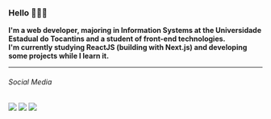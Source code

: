 ### Hello 👨🏾‍🚀

**I'm a web developer, majoring in Information Systems at the Universidade Estadual do Tocantins and a student of front-end technologies.**   
**I'm currently studying ReactJS (building with Next.js) and developing some projects while I learn it.**

---

###### Social Media
[<img src="https://img.shields.io/badge/twitter-%231DA1F2.svg?&style=for-the-badge&logo=twitter&logoColor=white" />](https://twitter.com/igorlrnco) [<img src="https://img.shields.io/badge/medium-%2312100E.svg?&style=for-the-badge&logo=medium&logoColor=white" />](https://medium.com/@theigorlourenco)  [<img src="https://img.shields.io/badge/linkedin-%230077B5.svg?&style=for-the-badge&logo=linkedin&logoColor=white" />](https://www.linkedin.com/in/igorlrnc/)

